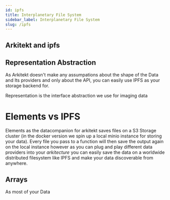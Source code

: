 ```yaml
---
id: ipfs    
title: Interplanetary File System
sidebar_label: Interplanetary File System
slug: /ipfs
---
```




## Arkitekt and ipfs




## Representation Abstraction

As Arkitekt doesn't make any assumpations about the shape of the Data and Its providers and only about the API,
you can easily use IPFS as your storage backend for.

Representation is the interface abstraction we use for imaging data




# Elements vs IPFS

Elements as the datacompanion for arkitekt saves files on a S3 Storage cluster (in the docker version we spin up a local
minio instance for storing your data). Every file you pass to a function will then save the output again on the local instance
however as you can plug and play different data providers into your *arkitecture* you can easily save the data on a worldwide distributed
filesystem like IPFS and make your data discoverable from anywhere.

## Arrays

As most of your Data 